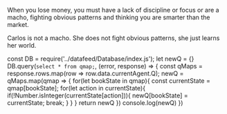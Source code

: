When you lose money, you must have a lack of discipline or focus or are a macho, fighting obvious patterns and thinking you are smarter than the market.


Carlos is not a macho. She does not fight obvious patterns, she just learns her world.






<!-- How I got the keys which were real -->
<!-- Node environment -->
const DB = require('../datafeed/Database/index.js');
let newQ = {}
DB.query(`select * from qmap;`, (error, response) => {
  const qMaps = response.rows.map(row => row.data.currentAgent.Q);
  newQ = qMaps.map(qmap => {
    for(let bookState in qmap){
      const currentState = qmap[bookState];
      for(let action in currentState){
        if(!Number.isInteger(currentState[action])){
          newQ[bookState] = currentState;
          break;
        }
      }
    }
    return newQ
  })
  console.log(newQ)
})

